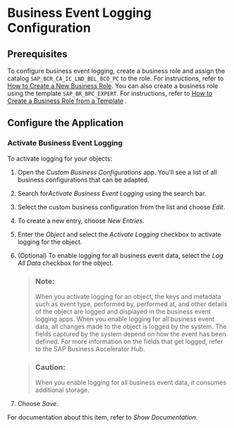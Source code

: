 <!-- loio0932144a40ef4538bd93ce57d6d26139 -->

# Business Event Logging Configuration



<a name="loio0932144a40ef4538bd93ce57d6d26139__section_s32_44c_crb"/>

## Prerequisites

To configure business event logging, create a business role and assign the catalog `SAP_BCR_CA_IC_LND_BEL_BCO_PC` to the role. For instructions, refer to [How to Create a New Business Role](how-to-create-a-new-business-role-f65e51a.md). You can also create a business role using the template `SAP_BR_BPC_EXPERT`. For instructions, refer to [How to Create a Business Role from a Template](how-to-create-a-business-role-from-a-template-ec310a8.md) .



<a name="loio0932144a40ef4538bd93ce57d6d26139__section_ldx_4vl_tsb"/>

## Configure the Application



### Activate Business Event Logging

To activate logging for your objects:

1.  Open the *Custom Business Configurations* app. You’ll see a list of all business configurations that can be adapted.
2.  Search for*Activate Business Event Logging* using the search bar.

3.  Select the custom business configuration from the list and choose *Edit*.
4.  To create a new entry, choose *New Entries*.
5.  Enter the *Object* and select the *Activate Logging* checkbox to activate logging for the object.
6.  \(Optional\) To enable logging for all business event data, select the *Log All Data* checkbox for the object.

    > ### Note:  
    > When you activate logging for an object, the keys and metadata such as event type, performed by, performed at, and other details of the object are logged and displayed in the business event logging apps. When you enable logging for all business event data, all changes made to the object is logged by the system. The fields captured by the system depend on how the event has been defined. For more information on the fields that get logged, refer to the SAP Business Accelerator Hub.

    > ### Caution:  
    > When you enable logging for all business event data, it consumes additional storage.

7.  Choose *Save*.

For documentation about this item, refer to *Show Documentation*.


